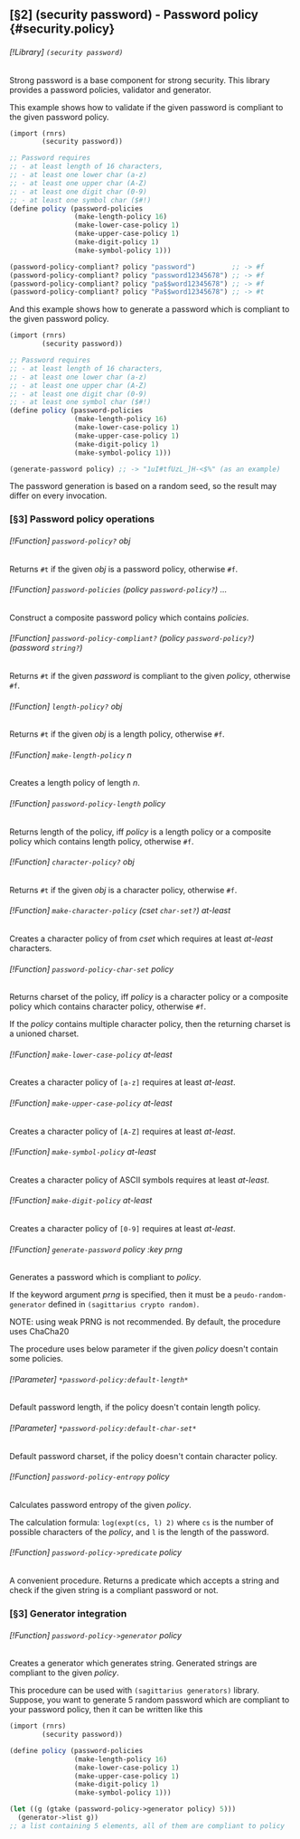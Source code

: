 [§2] (security password) - Password policy {#security.policy}
------------------------------------------

###### [!Library] `(security password)`

Strong password is a base component for strong security. This library
provides a password policies, validator and generator.

This example shows how to validate if the given password is compliant
to the given password policy.

```scheme
(import (rnrs)
        (security password))

;; Password requires
;; - at least length of 16 characters,
;; - at least one lower char (a-z)
;; - at least one upper char (A-Z)
;; - at least one digit char (0-9)
;; - at least one symbol char ($#!)
(define policy (password-policies
                (make-length-policy 16)
                (make-lower-case-policy 1)
                (make-upper-case-policy 1)
                (make-digit-policy 1)
                (make-symbol-policy 1)))

(password-policy-compliant? policy "password")         ;; -> #f
(password-policy-compliant? policy "password12345678") ;; -> #f
(password-policy-compliant? policy "pa$$word12345678") ;; -> #f
(password-policy-compliant? policy "Pa$$word12345678") ;; -> #t
```

And this example shows how to generate a password which is compliant
to the given password policy.

```scheme
(import (rnrs)
        (security password))

;; Password requires
;; - at least length of 16 characters,
;; - at least one lower char (a-z)
;; - at least one upper char (A-Z)
;; - at least one digit char (0-9)
;; - at least one symbol char ($#!)
(define policy (password-policies
                (make-length-policy 16)
                (make-lower-case-policy 1)
                (make-upper-case-policy 1)
                (make-digit-policy 1)
                (make-symbol-policy 1)))

(generate-password policy) ;; -> "1uI#tfUzL_]H-<$%" (as an example)
```

The password generation is based on a random seed, so the result
may differ on every invocation.

### [§3] Password policy operations

###### [!Function] `password-policy?` _obj_

Returns `#t` if the given _obj_ is a password policy, otherwise `#f`.

###### [!Function] `password-policies` (_policy_ `password-policy?`) _..._

Construct a composite password policy which contains _policies_.

###### [!Function] `password-policy-compliant?` (_policy_ `password-policy?`) (_password_ `string?`)

Returns `#t` if the given _password_ is compliant to the given _policy_,
otherwise `#f`.

###### [!Function] `length-policy?` _obj_

Returns `#t` if the given _obj_ is a length policy, otherwise `#f`.

###### [!Function] `make-length-policy` _n_

Creates a length policy of length _n_.

###### [!Function] `password-policy-length` _policy_

Returns length of the policy, iff _policy_ is a length policy or
a composite policy which contains length policy, otherwise `#f`.

###### [!Function] `character-policy?` _obj_

Returns `#t` if the given _obj_ is a character policy, otherwise `#f`.

###### [!Function] `make-character-policy` (_cset_ `char-set?`) _at-least_

Creates a character policy of from _cset_ which requires at least _at-least_
characters.

###### [!Function] `password-policy-char-set` _policy_

Returns charset of the policy, iff _policy_ is a character policy or
a composite policy which contains character policy, otherwise `#f`.

If the _policy_ contains multiple character policy, then the returning
charset is a unioned charset.

###### [!Function] `make-lower-case-policy` _at-least_

Creates a character policy of `[a-z]` requires at least _at-least_.

###### [!Function] `make-upper-case-policy` _at-least_

Creates a character policy of `[A-Z]` requires at least _at-least_.

###### [!Function] `make-symbol-policy` _at-least_

Creates a character policy of ASCII symbols requires at least _at-least_.

###### [!Function] `make-digit-policy` _at-least_

Creates a character policy of `[0-9]` requires at least _at-least_.

###### [!Function] `generate-password` _policy_ :key _prng_

Generates a password which is compliant to _policy_.

If the keyword argument _prng_ is specified, then it must be a 
`peudo-random-generator` defined in `(sagittarius crypto random)`.

NOTE: using weak PRNG is not recommended. By default, the procedure
uses ChaCha20

The procedure uses below parameter if the given _policy_ doesn't
contain some policies.

###### [!Parameter] `*password-policy:default-length*`

Default password length, if the policy doesn't contain length policy.

###### [!Parameter] `*password-policy:default-char-set*`

Default password charset, if the policy doesn't contain character policy.

###### [!Function] `password-policy-entropy` _policy_

Calculates password entropy of the given _policy_.

The calculation formula: `log(expt(cs, l) 2)` where `cs` is the
number of possible characters of the _policy_, and `l` is the
length of the password.

###### [!Function] `password-policy->predicate` _policy_

A convenient procedure. Returns a predicate which accepts a string
and check if the given string is a compliant password or not.


### [§3] Generator integration

###### [!Function] `password-policy->generator` _policy_

Creates a generator which generates string. Generated strings are
compliant to the given _policy_.

This procedure can be used with `(sagittarius generators)` library.
Suppose, you want to generate 5 random password which are compliant
to your password policy, then it can be written like this

```scheme
(import (rnrs)
        (security password))

(define policy (password-policies
                (make-length-policy 16)
                (make-lower-case-policy 1)
                (make-upper-case-policy 1)
                (make-digit-policy 1)
                (make-symbol-policy 1)))

(let ((g (gtake (password-policy->generator policy) 5)))
  (generator->list g))
;; a list containing 5 elements, all of them are compliant to policy
```
